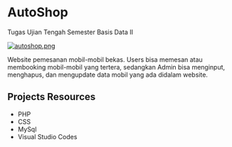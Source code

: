 # AutoShop 
Tugas Ujian Tengah Semester Basis Data II

[![autoshop.png](https://i.postimg.cc/T1NKyLWm/autoshop.png)](https://postimg.cc/Fkcr8Kps)

Website pemesanan mobil-mobil bekas. Users bisa memesan atau membooking mobil-mobil yang tertera, sedangkan Admin bisa menginput, menghapus, dan mengupdate data mobil yang ada didalam website. 

## Projects Resources
- PHP
- CSS
- MySql
- Visual Studio Codes
